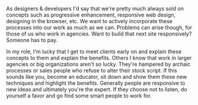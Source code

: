 

As designers & developers I'd say that we're pretty much always sold on concepts such as progressive
enhancement, responsive web design, designing in the browser, etc. We want to actively incorporate these
processes into our work as much as we can. Problems can arise though, for those of us who work in agencies.
Want to build that next site responsively? Someone has to pay.

In my role, I'm lucky that I get to meet clients early on and explain these concepts to them and explain the
benefits. Others I know that work in larger agencies or big organizations aren't so lucky. They're hampered by
archaic processes or sales people who refuse to alter their stock script. If this sounds like you, become an
educator, sit down and show them these new techniques and highlight the benefits. Generally people are
responsive to new ideas and ultimately you're the expert. If they choose not to listen, do yourself a favor
and go find some smart people to work for.